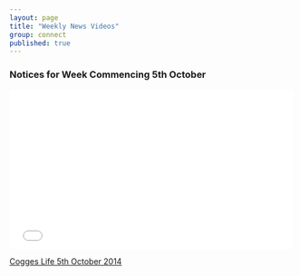 ```yaml
---
layout: page
title: "Weekly News Videos"
group: connect
published: true
---
```


### Notices for Week Commencing 5th October

<iframe src="//player.vimeo.com/video/108055733?title=0&amp;byline=0&amp;portrait=0&amp;color=c41440" width="500" height="281" frameborder="0" webkitallowfullscreen mozallowfullscreen allowfullscreen></iframe> <p><a href="http://vimeo.com/108055733">Cogges Life 5th October 2014</a>
